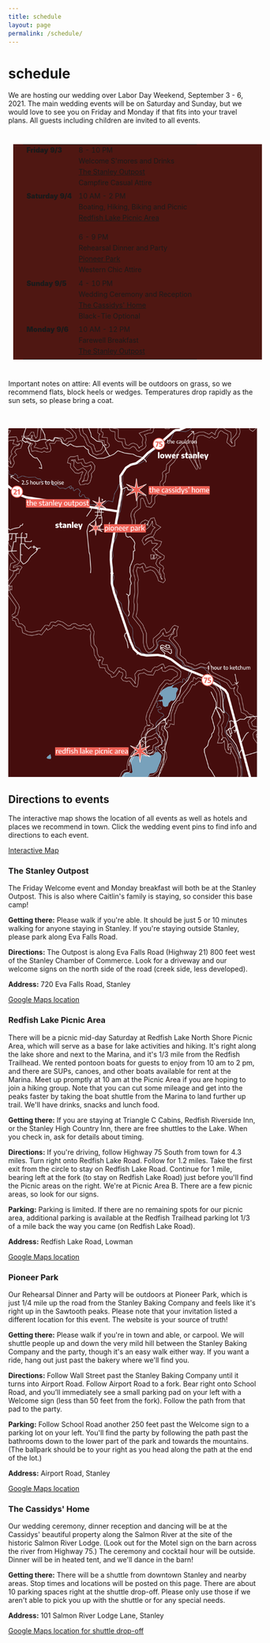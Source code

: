 ```yaml
---
title: schedule
layout: page
permalink: /schedule/
---
```

<style>
table  {
  border-spacing: 0 30px;
  padding: 0 20px 0 20px;
  margin: 40px 10px 40px 10px;
  background-color: #4f1712;

}

tr {
  margin-top: 0px;
}
td {
  vertical-align: top;
}
td:first-child {
  font-weight: 900;
}
td p {
  margin-top: 0;
  margin-bottom: 5px;
}
</style>

<h1> schedule </h1>
We are hosting our wedding over Labor Day Weekend, September 3 - 6, 2021.
The main wedding events will be on Saturday and Sunday, but we would love to see
you on Friday and Monday if that fits into your travel plans. All guests including children
are invited to all events.

<style>
</style>

<table>
<colgroup>
  <col span="1" style="width:30%;">
</colgroup>
<tr>
<td>Friday  9/3 </td>
<td>
  <p>8 - 10 PM</p>
  <p>Welcome S'mores and Drinks</p>
  <p><a href="#outpost">The Stanley Outpost</a></p>
  <p>Campfire Casual Attire</p>
</td>
</tr>

<tr>
<td>Saturday 9/4</td>
<td>
  <p>10 AM - 2 PM</p>
  <p>Boating, Hiking, Biking and Picnic</p>
  <p><a href="#redfish">Redfish Lake Picnic Area</a></p>
  <br>

  <p>6 - 9 PM</p>
  <p>Rehearsal Dinner and Party</p>
  <p><a href="#pioneerpark">Pioneer Park</a></p>
  <p>Western Chic Attire</p>
</td>
</tr>

<tr>
<td>Sunday 9/5</td>
<td>
  <p>4 - 10 PM</p>
  <p>Wedding Ceremony and Reception</p>
  <p><a href="#cassidys">The Cassidys' Home</a></p>
  <p>Black-Tie Optional</p>  
</td>
</tr>

<tr>
<td>Monday 9/6</td>
<td>
  <p>10 AM - 12 PM</p>
  <p>Farewell Breakfast</p>
  <p><a href="#outpost">The Stanley Outpost</a></p>
</td>
</tr>
</table>

Important notes on attire: All events will be outdoors on grass, so we recommend flats,
block heels or wedges. Temperatures drop rapidly as the sun sets, so please bring a coat.
<br>
<br>
<br>

<img src="/assets/img/map.png">

<h2> Directions to events </h2>

The interactive map shows the location of all events as well as hotels and places we
recommend in town. Click the wedding event pins to find info and directions to each event.

<a href="https://www.google.com/maps/d/u/0/edit?mid=1_B3vhMWHFdH3K45NLqSttNAF5bBIlxmC&ll=44.21602395604157%2C-114.93824980208565&z=18">Interactive Map</a>

<h3><a class="anchor" name="outpost" id="outpost"></a>The Stanley Outpost </h3>
The Friday Welcome event and Monday breakfast will both be at the Stanley Outpost. This is also where Caitlin's family is staying, so consider this base camp!

<b>Getting there:</b> Please walk if you're able. It should be just 5 or 10 minutes walking for anyone staying in Stanley. If you're staying outside Stanley, please park along Eva Falls Road.

<b>Directions:</b> The Outpost is along Eva Falls Road (Highway 21) 800 feet west of the Stanley Chamber of Commerce. Look for a driveway and our welcome signs on the north side of the road (creek side, less developed).

<b>Address:</b> 720 Eva Falls Road, Stanley

<a href="https://goo.gl/maps/2SZQoGzjnC2e6fRT6">Google Maps location</a>

<h3><a class="anchor" name="redfish" id="redfish"></a>Redfish Lake Picnic Area </h3>
There will be a picnic mid-day Saturday at Redfish Lake North Shore Picnic Area, which will serve as a base for lake activities and hiking. It's right along the lake shore and next to the Marina, and it's 1/3 mile from the Redfish Trailhead. We rented pontoon boats for guests to enjoy from 10 am to 2 pm, and there are SUPs, canoes, and other boats available for rent at the Marina. Meet up promptly at 10 am at the Picnic Area if you are hoping to join a hiking group. Note that you can cut some mileage and get into the peaks faster by taking the boat shuttle from the Marina to land further up trail. We'll have drinks, snacks and lunch food.

<b>Getting there:</b> If you are staying at Triangle C Cabins, Redfish Riverside Inn, or the Stanley High Country Inn, there are free shuttles to the Lake. When you check in, ask for details about timing.

<b>Directions:</b> If you're driving, follow Highway 75 South from town for 4.3 miles. Turn right onto Redfish Lake Road. Follow for 1.2 miles. Take the first exit from the circle to stay on Redfish Lake Road. Continue for 1 mile, bearing left at the fork (to stay on Redfish Lake Road) just before you'll find the Picnic areas on the right. We're at Picnic Area B. There are a few picnic areas, so look for our signs.

<b>Parking:</b> Parking is limited. If there are no remaining spots for our picnic area, additional parking is available at the Redfish Trailhead parking lot 1/3 of a mile back the way you came (on Redfish Lake Road).

<b>Address:</b> Redfish Lake Road, Lowman

<a href="https://goo.gl/maps/AecYRoYNpnTvUJUTA">Google Maps location</a>

<h3><a class="anchor" name="pioneerpark" id="pioneerpark"></a>Pioneer Park </h3>
Our Rehearsal Dinner and Party will be outdoors at Pioneer Park, which is just 1/4 mile up the road from the Stanley Baking Company and feels like it's right up in the Sawtooth peaks. Please note that your invitation listed a different location for this event. The website is your source of truth!

<b>Getting there:</b> Please walk if you're in town and able, or carpool. We will shuttle people up and down the very mild hill between the Stanley Baking Company and the party, though it's an easy walk either way. If you want a ride, hang out just past the bakery where we'll find you.

<b>Directions:</b> Follow Wall Street past the Stanley Baking Company until it turns into Airport Road. Follow Airport Road to a fork. Bear right onto School Road, and you’ll immediately see a small parking pad on your left with a Welcome sign (less than 50 feet from the fork). Follow the path from that pad to the party.

<b>Parking:</b> Follow School Road another 250 feet past the Welcome sign to a parking lot on your left. You'll find the party by following the path past the bathrooms down to the lower part of the park and towards the mountains. (The ballpark should be to your right as you head along the path at the end of the lot.)

<b>Address:</b> Airport Road, Stanley

<a href="https://goo.gl/maps/t9TQAeB4bcXJpRgn8">Google Maps location</a>

<h3><a class="anchor" name="cassidys" id="cassidys"></a>The Cassidys' Home </h3>

Our wedding ceremony, dinner reception and dancing will be at the Cassidys' beautiful property along the Salmon River at the site of the historic Salmon River Lodge. (Look out for the Motel sign on the barn across the river from Highway 75.) The ceremony and cocktail hour will be outside. Dinner will be in heated tent, and we'll dance in the barn!

<b>Getting there:</b> There will be a shuttle from downtown Stanley and nearby areas. Stop times and locations will be posted on this page. There are about 10 parking spaces right at the shuttle drop-off. Please only use those if we aren't able to pick you up with the shuttle or for any special needs.

<b>Address:</b> 101 Salmon River Lodge Lane, Stanley

<a href="https://goo.gl/maps/Mzwvq4WqnPwgf8kF7">Google Maps location for shuttle drop-off</a>
